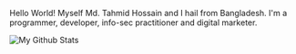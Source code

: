 Hello World! Myself Md. Tahmid Hossain and I hail from Bangladesh. I'm a programmer, developer, info-sec practitioner and digital marketer.

![My Github Stats](https://github-readme-stats.vercel.app/api?username=tahmid02016&show_icons=true&theme=radical)

